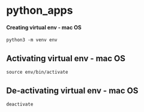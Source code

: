 # python_apps

#### Creating virtual env - mac OS
```
python3 -m venv env
```

## Activating virtual env - mac OS
```
source env/bin/activate
```


## De-activating virtual env - mac OS
```
deactivate
```

